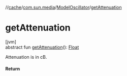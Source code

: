 //[cache](../../../index.md)/[com.sun.media](../index.md)/[ModelOscillator](index.md)/[getAttenuation](get-attenuation.md)

# getAttenuation

[jvm]\
abstract fun [getAttenuation](get-attenuation.md)(): [Float](https://kotlinlang.org/api/latest/jvm/stdlib/kotlin/-float/index.html)

Attenuation is in cB.

#### Return
